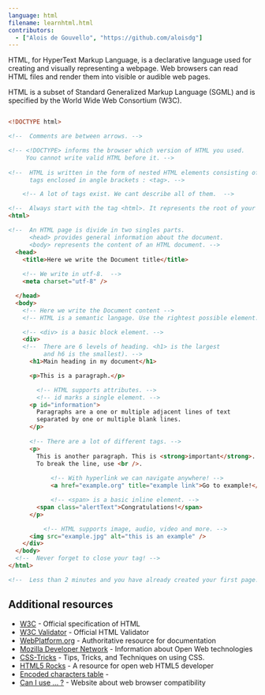 ```yaml
---
language: html
filename: learnhtml.html
contributors:
  - ["Alois de Gouvello", "https://github.com/aloisdg"]
---
```


HTML, for HyperText Markup Language, is a declarative language used for creating and visually representing a webpage. Web browsers can read HTML files and render them into visible or audible web pages.
 
HTML is a subset of Standard Generalized Markup Language (SGML) and is specified by the World Wide Web Consortium (W3C).

```html

<!DOCTYPE html>

<!--  Comments are between arrows. -->

<!-- <!DOCTYPE> informs the browser which version of HTML you used.
	 You cannot write valid HTML before it. -->
	 
<!--  HTML is written in the form of nested HTML elements consisting of
      tags enclosed in angle brackets : <tag>. -->

    <!-- A lot of tags exist. We cant describe all of them.  -->

<!--  Always start with the tag <html>. It represents the root of your page. -->
<html>

<!--  An HTML page is divide in two singles parts.
      <head> provides general information about the document.
      <body> represents the content of an HTML document. -->
  <head>
    <title>Here we write the Document title</title>
    
    <!-- We write in utf-8.  -->
    <meta charset="utf-8" />

  </head>
  <body>
    <!-- Here we write the Document content -->
    <!-- HTML is a semantic langage. Use the rightest possible element. -->

	<!-- <div> is a basic block element. -->
    <div>
    <!--  There are 6 levels of heading. <h1> is the largest
          and h6 is the smallest). -->
      <h1>Main heading in my document</h1>

      <p>This is a paragraph.</p>

		<!-- HTML supports attributes. -->
		<!-- id marks a single element. -->
      <p id="information">
        Paragraphs are a one or multiple adjacent lines of text
        separated by one or multiple blank lines.
      </p>
	
	  <!-- There are a lot of different tags. -->
      <p>
        This is another paragraph. This is <strong>important</strong>.
        To break the line, use <br />.
		
		    <!-- With hyperlink we can navigate anywhere! -->
		    <a href="example.org" title="example link">Go to example!</a>

		    <!-- <span> is a basic inline element. -->
        <span class="alertText">Congratulations!</span>
      </p>

		  <!-- HTML supports image, audio, video and more. -->
      <img src="example.jpg" alt="this is an example" />
    </div>
  </body>
  <!--  Never forget to close your tag! -->
</html>

<!--  Less than 2 minutes and you have already created your first page! -->

```

## Additional resources

- [W3C](http://www.w3.org/TR/html/) - Official specification of HTML
- [W3C Validator](https://validator.w3.org/) - Official HTML Validator
- [WebPlatform.org](http://www.webplatform.org/) - Authoritative resource for documentation
- [Mozilla Developer Network](https://developer.mozilla.org/en-US/docs/Web/HTML/) - Information about Open Web technologies
- [CSS-Tricks](https://css-tricks.com/) - Tips, Tricks, and Techniques on using CSS.
- [HTML5 Rocks](http://www.html5rocks.com/en/) - A resource for open web HTML5 developer
- [Encoded characters table](http://dev.w3.org/html5/html-author/charref) - 
- [Can I use ... ?](http://caniuse.com/) - Website about web browser compatibility

